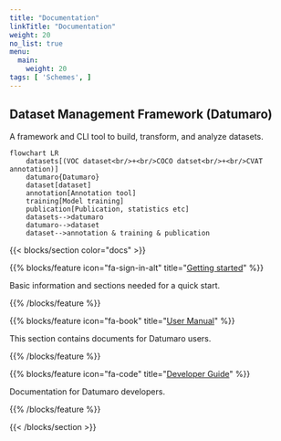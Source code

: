 ```yaml
---
title: "Documentation"
linkTitle: "Documentation"
weight: 20
no_list: true
menu:
  main:
    weight: 20
tags: [ 'Schemes', ]
---
```


## Dataset Management Framework (Datumaro)

A framework and CLI tool to build, transform, and analyze datasets.

<div class="text-center">

```mermaid
flowchart LR
    datasets[(VOC dataset<br/>+<br/>COCO datset<br/>+<br/>CVAT annotation)]
    datumaro{Datumaro}
    dataset[dataset]
    annotation[Annotation tool]
    training[Model training]
    publication[Publication, statistics etc]
    datasets-->datumaro
    datumaro-->dataset
    dataset-->annotation & training & publication
```

</div>


<section id="docs">

{{< blocks/section color="docs" >}}

{{% blocks/feature icon="fa-sign-in-alt" title="[Getting started](/docs/getting_started/)" %}}

Basic information and sections needed for a quick start.

{{% /blocks/feature %}}

{{% blocks/feature icon="fa-book" title="[User Manual](/docs/user-manual)" %}}

This section contains documents for Datumaro users.

{{% /blocks/feature %}}

{{% blocks/feature icon="fa-code" title="[Developer Guide](/docs/developer-guide/)" %}}

Documentation for Datumaro developers.

{{% /blocks/feature %}}

{{< /blocks/section >}}

</section>
